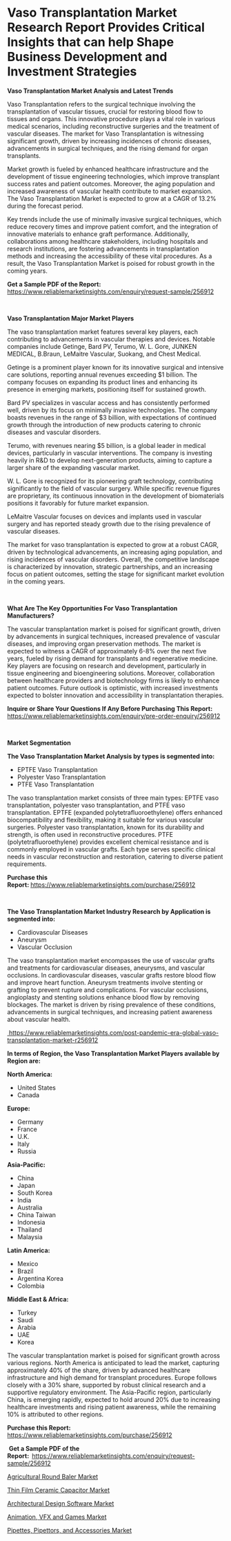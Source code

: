 <p><h1>Vaso Transplantation Market Research Report Provides Critical Insights that can help Shape Business Development and Investment Strategies</h1></p><p><strong>Vaso Transplantation Market Analysis and Latest Trends</strong></p>
<p><p>Vaso Transplantation refers to the surgical technique involving the transplantation of vascular tissues, crucial for restoring blood flow to tissues and organs. This innovative procedure plays a vital role in various medical scenarios, including reconstructive surgeries and the treatment of vascular diseases. The market for Vaso Transplantation is witnessing significant growth, driven by increasing incidences of chronic diseases, advancements in surgical techniques, and the rising demand for organ transplants.</p><p>Market growth is fueled by enhanced healthcare infrastructure and the development of tissue engineering technologies, which improve transplant success rates and patient outcomes. Moreover, the aging population and increased awareness of vascular health contribute to market expansion. The Vaso Transplantation Market is expected to grow at a CAGR of 13.2% during the forecast period. </p><p>Key trends include the use of minimally invasive surgical techniques, which reduce recovery times and improve patient comfort, and the integration of innovative materials to enhance graft performance. Additionally, collaborations among healthcare stakeholders, including hospitals and research institutions, are fostering advancements in transplantation methods and increasing the accessibility of these vital procedures. As a result, the Vaso Transplantation Market is poised for robust growth in the coming years.</p></p>
<p><strong>Get a Sample PDF of the Report:&nbsp;</strong> <a href="https://www.reliablemarketinsights.com/enquiry/request-sample/256912?utm_campaign=1772&utm_medium=2&utm_source=Github&utm_content=ia&utm_term=31102024&utm_id=vaso-transplantation">https://www.reliablemarketinsights.com/enquiry/request-sample/256912</a></p>
<p>&nbsp;</p>
<p><strong>Vaso Transplantation Major Market Players</strong></p>
<p><p>The vaso transplantation market features several key players, each contributing to advancements in vascular therapies and devices. Notable companies include Getinge, Bard PV, Terumo, W. L. Gore, JUNKEN MEDICAL, B.Braun, LeMaitre Vascular, Suokang, and Chest Medical.</p><p>Getinge is a prominent player known for its innovative surgical and intensive care solutions, reporting annual revenues exceeding $1 billion. The company focuses on expanding its product lines and enhancing its presence in emerging markets, positioning itself for sustained growth.</p><p>Bard PV specializes in vascular access and has consistently performed well, driven by its focus on minimally invasive technologies. The company boasts revenues in the range of $3 billion, with expectations of continued growth through the introduction of new products catering to chronic diseases and vascular disorders.</p><p>Terumo, with revenues nearing $5 billion, is a global leader in medical devices, particularly in vascular interventions. The company is investing heavily in R&D to develop next-generation products, aiming to capture a larger share of the expanding vascular market.</p><p>W. L. Gore is recognized for its pioneering graft technology, contributing significantly to the field of vascular surgery. While specific revenue figures are proprietary, its continuous innovation in the development of biomaterials positions it favorably for future market expansion.</p><p>LeMaitre Vascular focuses on devices and implants used in vascular surgery and has reported steady growth due to the rising prevalence of vascular diseases. </p><p>The market for vaso transplantation is expected to grow at a robust CAGR, driven by technological advancements, an increasing aging population, and rising incidences of vascular disorders. Overall, the competitive landscape is characterized by innovation, strategic partnerships, and an increasing focus on patient outcomes, setting the stage for significant market evolution in the coming years.</p></p>
<p>&nbsp;</p>
<p><strong>What Are The Key Opportunities For Vaso Transplantation Manufacturers?</strong></p>
<p><p>The vascular transplantation market is poised for significant growth, driven by advancements in surgical techniques, increased prevalence of vascular diseases, and improving organ preservation methods. The market is expected to witness a CAGR of approximately 6-8% over the next five years, fueled by rising demand for transplants and regenerative medicine. Key players are focusing on research and development, particularly in tissue engineering and bioengineering solutions. Moreover, collaboration between healthcare providers and biotechnology firms is likely to enhance patient outcomes. Future outlook is optimistic, with increased investments expected to bolster innovation and accessibility in transplantation therapies.</p></p>
<p><strong>Inquire or Share Your Questions If Any Before Purchasing This Report:</strong> <a href="https://www.reliablemarketinsights.com/enquiry/pre-order-enquiry/256912?utm_campaign=1772&utm_medium=2&utm_source=Github&utm_content=ia&utm_term=31102024&utm_id=vaso-transplantation">https://www.reliablemarketinsights.com/enquiry/pre-order-enquiry/256912</a></p>
<p>&nbsp;</p>
<p><strong>Market Segmentation</strong></p>
<p><strong>The Vaso Transplantation Market Analysis by types is segmented into:</strong></p>
<p><ul><li>EPTFE Vaso Transplantation</li><li>Polyester Vaso Transplantation</li><li>PTFE Vaso Transplantation</li></ul></p>
<p><p>The vaso transplantation market consists of three main types: EPTFE vaso transplantation, polyester vaso transplantation, and PTFE vaso transplantation. EPTFE (expanded polytetrafluoroethylene) offers enhanced biocompatibility and flexibility, making it suitable for various vascular surgeries. Polyester vaso transplantation, known for its durability and strength, is often used in reconstructive procedures. PTFE (polytetrafluoroethylene) provides excellent chemical resistance and is commonly employed in vascular grafts. Each type serves specific clinical needs in vascular reconstruction and restoration, catering to diverse patient requirements.</p></p>
<p><strong>Purchase this Report:&nbsp;</strong><a href="https://www.reliablemarketinsights.com/purchase/256912?utm_campaign=1772&utm_medium=2&utm_source=Github&utm_content=ia&utm_term=31102024&utm_id=vaso-transplantation">https://www.reliablemarketinsights.com/purchase/256912</a></p>
<p>&nbsp;</p>
<p><strong>The Vaso Transplantation Market Industry Research by Application is segmented into:</strong></p>
<p><ul><li>Cardiovascular Diseases</li><li>Aneurysm</li><li>Vascular Occlusion</li></ul></p>
<p><p>The vaso transplantation market encompasses the use of vascular grafts and treatments for cardiovascular diseases, aneurysms, and vascular occlusions. In cardiovascular diseases, vascular grafts restore blood flow and improve heart function. Aneurysm treatments involve stenting or grafting to prevent rupture and complications. For vascular occlusions, angioplasty and stenting solutions enhance blood flow by removing blockages. The market is driven by rising prevalence of these conditions, advancements in surgical techniques, and increasing patient awareness about vascular health.</p></p>
<p><a href="https://www.reliablemarketinsights.com/post-pandemic-era-global-vaso-transplantation-market-r256912?utm_campaign=1772&utm_medium=2&utm_source=Github&utm_content=ia&utm_term=31102024&utm_id=vaso-transplantation">&nbsp;https://www.reliablemarketinsights.com/post-pandemic-era-global-vaso-transplantation-market-r256912</a></p>
<p><strong>In terms of Region, the Vaso Transplantation Market Players available by Region are:</strong></p>
<p>
    <p> <strong> North America: </strong>
        <ul>
            <li>United States</li>
            <li>Canada</li>
        </ul>
        </p> 
    <p> <strong> Europe: </strong>
        <ul>
            <li>Germany</li>
            <li>France</li>
            <li>U.K.</li>
            <li>Italy</li>
            <li>Russia</li>
        </ul>
        </p> 
    <p> <strong> Asia-Pacific: </strong>
        <ul>
            <li>China</li>
            <li>Japan</li>
            <li>South Korea</li>
            <li>India</li>
            <li>Australia</li>
            <li>China Taiwan</li>
            <li>Indonesia</li>
            <li>Thailand</li>
            <li>Malaysia</li>
        </ul>
        </p> 
    <p> <strong> Latin America: </strong>
        <ul>
            <li>Mexico</li>
            <li>Brazil</li>
            <li>Argentina Korea</li>
            <li>Colombia</li>
        </ul>
        </p> 
    <p> <strong> Middle East & Africa: </strong>
        <ul>
            <li>Turkey</li>
            <li>Saudi</li>
            <li>Arabia</li>
            <li>UAE</li>
            <li>Korea</li>
        </ul>
    </p>
    </p>
<p><p>The vascular transplantation market is poised for significant growth across various regions. North America is anticipated to lead the market, capturing approximately 40% of the share, driven by advanced healthcare infrastructure and high demand for transplant procedures. Europe follows closely with a 30% share, supported by robust clinical research and a supportive regulatory environment. The Asia-Pacific region, particularly China, is emerging rapidly, expected to hold around 20% due to increasing healthcare investments and rising patient awareness, while the remaining 10% is attributed to other regions.</p></p>
<p><strong>Purchase this Report: </strong><a href="https://www.reliablemarketinsights.com/purchase/256912?utm_campaign=1772&utm_medium=2&utm_source=Github&utm_content=ia&utm_term=31102024&utm_id=vaso-transplantation">https://www.reliablemarketinsights.com/purchase/256912</a></p>
<p>&nbsp;<strong>Get a Sample PDF of the Report:&nbsp;&nbsp;</strong><a href="https://www.reliablemarketinsights.com/enquiry/request-sample/256912?utm_campaign=1772&utm_medium=2&utm_source=Github&utm_content=ia&utm_term=31102024&utm_id=vaso-transplantation">https://www.reliablemarketinsights.com/enquiry/request-sample/256912</a></p>
<p><strong></strong></p>
<p><p><a href="https://www.linkedin.com/pulse/market-leaders-laggards-global-agricultural-round-baler-w9she?utm_campaign=1772&utm_medium=2&utm_source=Github&utm_content=ia&utm_term=31102024&utm_id=vaso-transplantation">Agricultural Round Baler Market</a></p><p><a href="https://github.com/ParvinKhatun77/Market-Research-Report-List-1/blob/main/thin-film-ceramic-capacitor-market.md?utm_campaign=1772&utm_medium=2&utm_source=Github&utm_content=ia&utm_term=31102024&utm_id=vaso-transplantation">Thin Film Ceramic Capacitor Market</a></p><p><a href="https://www.linkedin.com/pulse/charting-future-comprehensive-analysis-global-architectural-loole?utm_campaign=1772&utm_medium=2&utm_source=Github&utm_content=ia&utm_term=31102024&utm_id=vaso-transplantation">Architectural Design Software Market</a></p><p><a href="https://www.linkedin.com/pulse/disruption-innovation-animation-vfx-games-industry-market-fp9xe?utm_campaign=1772&utm_medium=2&utm_source=Github&utm_content=ia&utm_term=31102024&utm_id=vaso-transplantation">Animation, VFX and Games Market</a></p><p><a href="https://www.linkedin.com/pulse/pipettes-pipettors-accessories-market-pulse-10-expansion-vwkhe?utm_campaign=1772&utm_medium=2&utm_source=Github&utm_content=ia&utm_term=31102024&utm_id=vaso-transplantation">Pipettes, Pipettors, and Accessories Market</a></p></p>